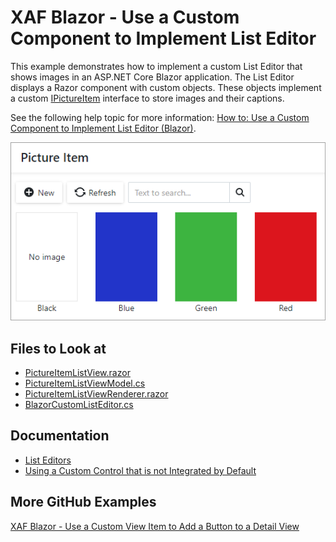 # XAF Blazor - Use a Custom Component to Implement List Editor

This example demonstrates how to implement a custom List Editor that shows images in an ASP.NET Core Blazor application. 
The List Editor displays a Razor component with custom objects. These objects implement a custom [IPictureItem](./CS/MySolution.Module/BusinessObjects/IPictureItem.cs) interface to store images and their captions.

See the following help topic for more information: [How to: Use a Custom Component to Implement List Editor (Blazor)](https://docs.devexpress.com/eXpressAppFramework/403258/ui-construction/list-editors/how-to-use-a-custom-component-to-implement-list-editor-blazor).

![](custom-list-editor.png)

<!-- default file list -->
## Files to Look at

* [PictureItemListView.razor](./CS/MySolution.Module.Blazor/PictureItemListView.razor)
* [PictureItemListViewModel.cs](./CS/MySolution.Module.Blazor/PictureItemListViewModel.cs)
* [PictureItemListViewRenderer.razor](./CS/MySolution.Module.Blazor/PictureItemListViewRenderer.razor)
* [BlazorCustomListEditor.cs](./CS/MySolution.Module.Blazor/BlazorCustomListEditor.cs)
<!-- default file list end -->

## Documentation
* [List Editors](https://docs.devexpress.com/eXpressAppFramework/113189/ui-construction/list-editors?p=netframework)
* [Using a Custom Control that is not Integrated by Default](https://docs.devexpress.com/eXpressAppFramework/113610/ui-construction/using-a-custom-control-that-is-not-integrated-by-default/using-a-custom-control-that-is-not-integrated-by-default)

## More GitHub Examples
[XAF Blazor - Use a Custom View Item to Add a Button to a Detail View](https://github.com/DevExpress-Examples/xaf-custom-view-item-blazor)
